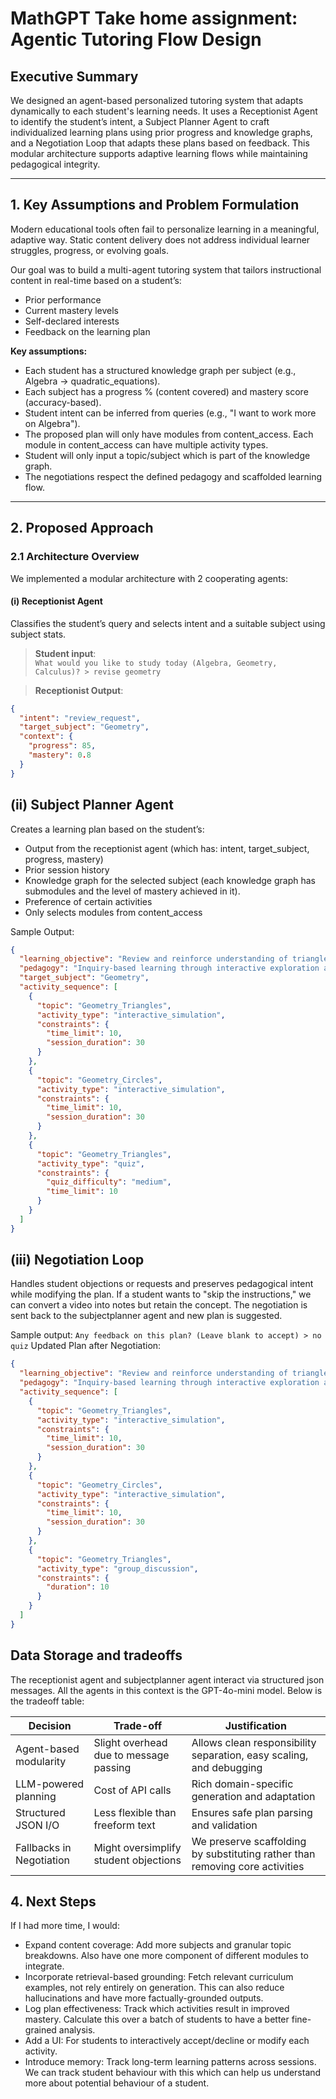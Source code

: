 

# MathGPT Take home assignment: Agentic Tutoring Flow Design

## Executive Summary

We designed an agent-based personalized tutoring system that adapts dynamically to each student's learning needs. It uses a Receptionist Agent to identify the student’s intent, a Subject Planner Agent to craft individualized learning plans using prior progress and knowledge graphs, and a Negotiation Loop that adapts these plans based on feedback. This modular architecture supports adaptive learning flows while maintaining pedagogical integrity.

---

## 1. Key Assumptions and Problem Formulation

Modern educational tools often fail to personalize learning in a meaningful, adaptive way. Static content delivery does not address individual learner struggles, progress, or evolving goals.

Our goal was to build a multi-agent tutoring system that tailors instructional content in real-time based on a student’s:
- Prior performance  
- Current mastery levels  
- Self-declared interests  
- Feedback on the learning plan  

**Key assumptions:**
- Each student has a structured knowledge graph per subject (e.g., Algebra → quadratic_equations).  
- Each subject has a progress % (content covered) and mastery score (accuracy-based).  
- Student intent can be inferred from queries (e.g., "I want to work more on Algebra").
- The proposed plan will only have modules from content_access. Each module in content_access can have multiple activity types.
- Student will only input a topic/subject which is part of the knowledge graph.   
- The negotiations respect the defined pedagogy and scaffolded learning flow.  

---

## 2. Proposed Approach

### 2.1 Architecture Overview

We implemented a modular architecture with 2 cooperating agents:

#### (i) Receptionist Agent  
Classifies the student’s query and selects intent and a suitable subject using subject stats.

> **Student input**:  
> `What would you like to study today (Algebra, Geometry, Calculus)? > revise geometry`

> **Receptionist Output**:
```json
{
  "intent": "review_request",
  "target_subject": "Geometry",
  "context": {
    "progress": 85,
    "mastery": 0.8
  }
}
```

## (ii) Subject Planner Agent
Creates a learning plan based on the student’s:

- Output from the receptionist agent (which has: intent, target_subject, progress, mastery)
- Prior session history
- Knowledge graph for the selected subject (each knowledge graph has submodules and the level of mastery achieved in it).
- Preference of certain activities
- Only selects modules from content_access


Sample Output:
```json
{
  "learning_objective": "Review and reinforce understanding of triangles and familiarize with circles in geometry.",
  "pedagogy": "Inquiry-based learning through interactive exploration and problem-solving activities.",
  "target_subject": "Geometry",
  "activity_sequence": [
    {
      "topic": "Geometry_Triangles",
      "activity_type": "interactive_simulation",
      "constraints": {
        "time_limit": 10,
        "session_duration": 30
      }
    },
    {
      "topic": "Geometry_Circles",
      "activity_type": "interactive_simulation",
      "constraints": {
        "time_limit": 10,
        "session_duration": 30
      }
    },
    {
      "topic": "Geometry_Triangles",
      "activity_type": "quiz",
      "constraints": {
        "quiz_difficulty": "medium",
        "time_limit": 10
      }
    }
  ]
}
```
## (iii) Negotiation Loop
 Handles student objections or requests and preserves pedagogical intent while modifying the plan. If a student wants to "skip the instructions," we can convert a video into notes but retain the concept. The negotiation is sent back to the subjectplanner agent and new plan is suggested. 
 
Sample output:
`Any feedback on this plan? (Leave blank to accept) > no quiz`
Updated Plan after Negotiation:
```json
{
  "learning_objective": "Review and reinforce understanding of triangles and familiarize with circles in geometry.",
  "pedagogy": "Inquiry-based learning through interactive exploration and problem-solving activities.",
  "activity_sequence": [
    {
      "topic": "Geometry_Triangles",
      "activity_type": "interactive_simulation",
      "constraints": {
        "time_limit": 10,
        "session_duration": 30
      }
    },
    {
      "topic": "Geometry_Circles",
      "activity_type": "interactive_simulation",
      "constraints": {
        "time_limit": 10,
        "session_duration": 30
      }
    },
    {
      "topic": "Geometry_Triangles",
      "activity_type": "group_discussion",
      "constraints": {
        "duration": 10
      }
    }
  ]
}
```

## Data Storage and tradeoffs
The receptionist agent and subjectplanner agent interact via structured json messages. All the agents in this context is the GPT-4o-mini model. Below is the tradeoff table:

| **Decision**                | **Trade-off**                          | **Justification**                                                                 |
|----------------------------|----------------------------------------|-----------------------------------------------------------------------------------|
| Agent-based modularity     | Slight overhead due to message passing | Allows clean responsibility separation, easy scaling, and debugging              |
| LLM-powered planning       | Cost of API calls                      | Rich domain-specific generation and adaptation                                   |
| Structured JSON I/O        | Less flexible than freeform text       | Ensures safe plan parsing and validation                                         |
| Fallbacks in Negotiation   | Might oversimplify student objections  | We preserve scaffolding by substituting rather than removing core activities     |


## 4. Next Steps
If I had more time, I would:
- Expand content coverage: Add more subjects and granular topic breakdowns. Also have one more component of different modules to integrate.
- Incorporate retrieval-based grounding: Fetch relevant curriculum examples, not rely entirely on generation. This can also reduce hallucinations and have more factually-grounded outputs.
- Log plan effectiveness: Track which activities result in improved mastery. Calculate this over a batch of students to have a better fine-grained analysis.
- Add a UI: For students to interactively accept/decline or modify each activity.
- Introduce memory: Track long-term learning patterns across sessions. We can track student behaviour with this which can help us understand more about potential behaviour of a student.



